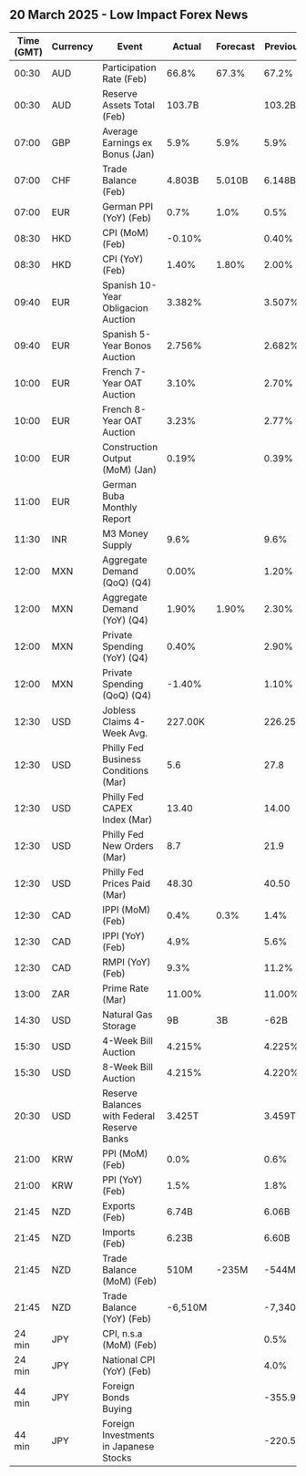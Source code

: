 ## 20 March 2025 - Low Impact Forex News

| Time (GMT) | Currency | Event | Actual | Forecast | Previous |
|------|----------|-------|--------|----------|----------|
| 00:30 | AUD | Participation Rate (Feb) | 66.8% | 67.3% | 67.2% |
| 00:30 | AUD | Reserve Assets Total (Feb) | 103.7B |  | 103.2B |
| 07:00 | GBP | Average Earnings ex Bonus (Jan) | 5.9% | 5.9% | 5.9% |
| 07:00 | CHF | Trade Balance (Feb) | 4.803B | 5.010B | 6.148B |
| 07:00 | EUR | German PPI (YoY) (Feb) | 0.7% | 1.0% | 0.5% |
| 08:30 | HKD | CPI (MoM) (Feb) | -0.10% |  | 0.40% |
| 08:30 | HKD | CPI (YoY) (Feb) | 1.40% | 1.80% | 2.00% |
| 09:40 | EUR | Spanish 10-Year Obligacion Auction | 3.382% |  | 3.507% |
| 09:40 | EUR | Spanish 5-Year Bonos Auction | 2.756% |  | 2.682% |
| 10:00 | EUR | French 7-Year OAT Auction | 3.10% |  | 2.70% |
| 10:00 | EUR | French 8-Year OAT Auction | 3.23% |  | 2.77% |
| 10:00 | EUR | Construction Output (MoM) (Jan) | 0.19% |  | 0.39% |
| 11:00 | EUR | German Buba Monthly Report |  |  |  |
| 11:30 | INR | M3 Money Supply | 9.6% |  | 9.6% |
| 12:00 | MXN | Aggregate Demand (QoQ) (Q4) | 0.00% |  | 1.20% |
| 12:00 | MXN | Aggregate Demand (YoY) (Q4) | 1.90% | 1.90% | 2.30% |
| 12:00 | MXN | Private Spending (YoY) (Q4) | 0.40% |  | 2.90% |
| 12:00 | MXN | Private Spending (QoQ) (Q4) | -1.40% |  | 1.10% |
| 12:30 | USD | Jobless Claims 4-Week Avg. | 227.00K |  | 226.25K |
| 12:30 | USD | Philly Fed Business Conditions (Mar) | 5.6 |  | 27.8 |
| 12:30 | USD | Philly Fed CAPEX Index (Mar) | 13.40 |  | 14.00 |
| 12:30 | USD | Philly Fed New Orders (Mar) | 8.7 |  | 21.9 |
| 12:30 | USD | Philly Fed Prices Paid (Mar) | 48.30 |  | 40.50 |
| 12:30 | CAD | IPPI (MoM) (Feb) | 0.4% | 0.3% | 1.4% |
| 12:30 | CAD | IPPI (YoY) (Feb) | 4.9% |  | 5.6% |
| 12:30 | CAD | RMPI (YoY) (Feb) | 9.3% |  | 11.2% |
| 13:00 | ZAR | Prime Rate (Mar) | 11.00% |  | 11.00% |
| 14:30 | USD | Natural Gas Storage | 9B | 3B | -62B |
| 15:30 | USD | 4-Week Bill Auction | 4.215% |  | 4.225% |
| 15:30 | USD | 8-Week Bill Auction | 4.215% |  | 4.220% |
| 20:30 | USD | Reserve Balances with Federal Reserve Banks | 3.425T |  | 3.459T |
| 21:00 | KRW | PPI (MoM) (Feb) | 0.0% |  | 0.6% |
| 21:00 | KRW | PPI (YoY) (Feb) | 1.5% |  | 1.8% |
| 21:45 | NZD | Exports (Feb) | 6.74B |  | 6.06B |
| 21:45 | NZD | Imports (Feb) | 6.23B |  | 6.60B |
| 21:45 | NZD | Trade Balance (MoM) (Feb) | 510M | -235M | -544M |
| 21:45 | NZD | Trade Balance (YoY) (Feb) | -6,510M |  | -7,340M |
| 24 min | JPY | CPI, n.s.a (MoM) (Feb) |  |  | 0.5% |
| 24 min | JPY | National CPI (YoY) (Feb) |  |  | 4.0% |
| 44 min | JPY | Foreign Bonds Buying |  |  | -355.9B |
| 44 min | JPY | Foreign Investments in Japanese Stocks |  |  | -220.5B |
